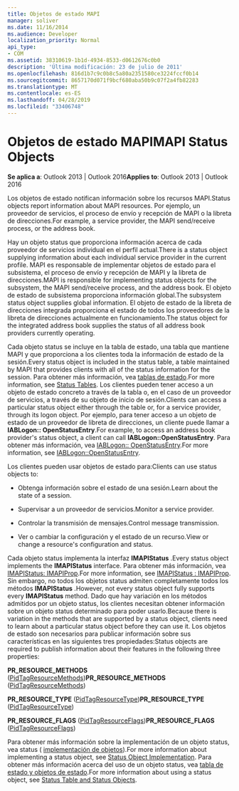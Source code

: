 ```yaml
---
title: Objetos de estado MAPI
manager: soliver
ms.date: 11/16/2014
ms.audience: Developer
localization_priority: Normal
api_type:
- COM
ms.assetid: 38310619-1b1d-4934-8533-d0612676c0b0
description: 'Última modificación: 23 de julio de 2011'
ms.openlocfilehash: 816d1b7c9c0b8c5a80a2351580ce3224fccf0b14
ms.sourcegitcommit: 8657170d071f9bcf680aba50b9c07f2a4fb82283
ms.translationtype: MT
ms.contentlocale: es-ES
ms.lasthandoff: 04/28/2019
ms.locfileid: "33406748"
---
```

# <a name="mapi-status-objects"></a><span data-ttu-id="6d0ff-103">Objetos de estado MAPI</span><span class="sxs-lookup"><span data-stu-id="6d0ff-103">MAPI Status Objects</span></span>

  
  
<span data-ttu-id="6d0ff-104">**Se aplica a**: Outlook 2013 | Outlook 2016</span><span class="sxs-lookup"><span data-stu-id="6d0ff-104">**Applies to**: Outlook 2013 | Outlook 2016</span></span> 
  
<span data-ttu-id="6d0ff-105">Los objetos de estado notifican información sobre los recursos MAPI.</span><span class="sxs-lookup"><span data-stu-id="6d0ff-105">Status objects report information about MAPI resources.</span></span> <span data-ttu-id="6d0ff-106">Por ejemplo, un proveedor de servicios, el proceso de envío y recepción de MAPI o la libreta de direcciones.</span><span class="sxs-lookup"><span data-stu-id="6d0ff-106">For example, a service provider, the MAPI send/receive process, or the address book.</span></span>
  
<span data-ttu-id="6d0ff-107">Hay un objeto status que proporciona información acerca de cada proveedor de servicios individual en el perfil actual.</span><span class="sxs-lookup"><span data-stu-id="6d0ff-107">There is a status object supplying information about each individual service provider in the current profile.</span></span> <span data-ttu-id="6d0ff-108">MAPI es responsable de implementar objetos de estado para el subsistema, el proceso de envío y recepción de MAPI y la libreta de direcciones.</span><span class="sxs-lookup"><span data-stu-id="6d0ff-108">MAPI is responsible for implementing status objects for the subsystem, the MAPI send/receive process, and the address book.</span></span> <span data-ttu-id="6d0ff-109">El objeto de estado de subsistema proporciona información global.</span><span class="sxs-lookup"><span data-stu-id="6d0ff-109">The subsystem status object supplies global information.</span></span> <span data-ttu-id="6d0ff-110">El objeto de estado de la libreta de direcciones integrada proporciona el estado de todos los proveedores de la libreta de direcciones actualmente en funcionamiento.</span><span class="sxs-lookup"><span data-stu-id="6d0ff-110">The status object for the integrated address book supplies the status of all address book providers currently operating.</span></span>
  
<span data-ttu-id="6d0ff-111">Cada objeto status se incluye en la tabla de estado, una tabla que mantiene MAPI y que proporciona a los clientes toda la información de estado de la sesión.</span><span class="sxs-lookup"><span data-stu-id="6d0ff-111">Every status object is included in the status table, a table maintained by MAPI that provides clients with all of the status information for the session.</span></span> <span data-ttu-id="6d0ff-112">Para obtener más información, vea [tablas de estado](status-tables.md).</span><span class="sxs-lookup"><span data-stu-id="6d0ff-112">For more information, see [Status Tables](status-tables.md).</span></span> <span data-ttu-id="6d0ff-113">Los clientes pueden tener acceso a un objeto de estado concreto a través de la tabla o, en el caso de un proveedor de servicios, a través de su objeto de inicio de sesión.</span><span class="sxs-lookup"><span data-stu-id="6d0ff-113">Clients can access a particular status object either through the table or, for a service provider, through its logon object.</span></span> <span data-ttu-id="6d0ff-114">Por ejemplo, para tener acceso a un objeto de estado de un proveedor de libreta de direcciones, un cliente puede llamar a **IABLogon:: OpenStatusEntry**.</span><span class="sxs-lookup"><span data-stu-id="6d0ff-114">For example, to access an address book provider's status object, a client can call **IABLogon::OpenStatusEntry**.</span></span> <span data-ttu-id="6d0ff-115">Para obtener más información, vea [IABLogon:: OpenStatusEntry](iablogon-openstatusentry.md).</span><span class="sxs-lookup"><span data-stu-id="6d0ff-115">For more information, see [IABLogon::OpenStatusEntry](iablogon-openstatusentry.md).</span></span>
  
<span data-ttu-id="6d0ff-116">Los clientes pueden usar objetos de estado para:</span><span class="sxs-lookup"><span data-stu-id="6d0ff-116">Clients can use status objects to:</span></span>
  
- <span data-ttu-id="6d0ff-117">Obtenga información sobre el estado de una sesión.</span><span class="sxs-lookup"><span data-stu-id="6d0ff-117">Learn about the state of a session.</span></span>
    
- <span data-ttu-id="6d0ff-118">Supervisar a un proveedor de servicios.</span><span class="sxs-lookup"><span data-stu-id="6d0ff-118">Monitor a service provider.</span></span>
    
- <span data-ttu-id="6d0ff-119">Controlar la transmisión de mensajes.</span><span class="sxs-lookup"><span data-stu-id="6d0ff-119">Control message transmission.</span></span>
    
- <span data-ttu-id="6d0ff-120">Ver o cambiar la configuración y el estado de un recurso.</span><span class="sxs-lookup"><span data-stu-id="6d0ff-120">View or change a resource's configuration and status.</span></span>
    
<span data-ttu-id="6d0ff-121">Cada objeto status implementa la interfaz **IMAPIStatus** .</span><span class="sxs-lookup"><span data-stu-id="6d0ff-121">Every status object implements the **IMAPIStatus** interface.</span></span> <span data-ttu-id="6d0ff-122">Para obtener más información, vea [IMAPIStatus: IMAPIProp](imapistatusimapiprop.md).</span><span class="sxs-lookup"><span data-stu-id="6d0ff-122">For more information, see [IMAPIStatus : IMAPIProp](imapistatusimapiprop.md).</span></span> <span data-ttu-id="6d0ff-123">Sin embargo, no todos los objetos status admiten completamente todos los métodos **IMAPIStatus** .</span><span class="sxs-lookup"><span data-stu-id="6d0ff-123">However, not every status object fully supports every **IMAPIStatus** method.</span></span> <span data-ttu-id="6d0ff-124">Dado que hay variación en los métodos admitidos por un objeto status, los clientes necesitan obtener información sobre un objeto status determinado para poder usarlo.</span><span class="sxs-lookup"><span data-stu-id="6d0ff-124">Because there is variation in the methods that are supported by a status object, clients need to learn about a particular status object before they can use it.</span></span> <span data-ttu-id="6d0ff-125">Los objetos de estado son necesarios para publicar información sobre sus características en las siguientes tres propiedades:</span><span class="sxs-lookup"><span data-stu-id="6d0ff-125">Status objects are required to publish information about their features in the following three properties:</span></span> 
  
 <span data-ttu-id="6d0ff-126">**PR_RESOURCE_METHODS** ([PidTagResourceMethods](pidtagresourcemethods-canonical-property.md))</span><span class="sxs-lookup"><span data-stu-id="6d0ff-126">**PR_RESOURCE_METHODS** ([PidTagResourceMethods](pidtagresourcemethods-canonical-property.md))</span></span> 
  
 <span data-ttu-id="6d0ff-127">**PR_RESOURCE_TYPE** ([PidTagResourceType](pidtagresourcetype-canonical-property.md))</span><span class="sxs-lookup"><span data-stu-id="6d0ff-127">**PR_RESOURCE_TYPE** ([PidTagResourceType](pidtagresourcetype-canonical-property.md))</span></span> 
  
 <span data-ttu-id="6d0ff-128">**PR_RESOURCE_FLAGS** ([PidTagResourceFlags](pidtagresourceflags-canonical-property.md))</span><span class="sxs-lookup"><span data-stu-id="6d0ff-128">**PR_RESOURCE_FLAGS** ([PidTagResourceFlags](pidtagresourceflags-canonical-property.md))</span></span> 
  
<span data-ttu-id="6d0ff-129">Para obtener más información sobre la implementación de un objeto status, vea status ( [implementación de objetos](status-object-implementation.md)).</span><span class="sxs-lookup"><span data-stu-id="6d0ff-129">For more information about implementing a status object, see [Status Object Implementation](status-object-implementation.md).</span></span> <span data-ttu-id="6d0ff-130">Para obtener más información acerca del uso de un objeto status, vea [tabla de estado y objetos de estado](status-table-and-status-objects.md).</span><span class="sxs-lookup"><span data-stu-id="6d0ff-130">For more information about using a status object, see [Status Table and Status Objects](status-table-and-status-objects.md).</span></span>
  


